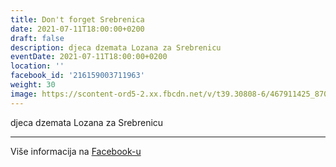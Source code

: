 ```yaml
---
title: Don't forget Srebrenica
date: 2021-07-11T18:00:00+0200
draft: false
description: djeca dzemata Lozana za Srebrenicu
eventDate: 2021-07-11T18:00:00+0200
location: ''
facebook_id: '216159003711963'
weight: 30
image: https://scontent-ord5-2.xx.fbcdn.net/v/t39.30808-6/467911425_8702124949883247_8451066247417132989_n.jpg?_nc_cat=103&ccb=1-7&_nc_sid=9e60e4&_nc_ohc=nGO-c_8eiLYQ7kNvwH5tCyV&_nc_oc=Adm4dhFBFhp49PgMFjyGxxJ9_-0kBZNRLdHNwA5AVLvzNxBHHSIEhfMRoY9OTvNeEcA&_nc_zt=23&_nc_ht=scontent-ord5-2.xx&edm=ABTKTjYEAAAA&_nc_gid=IQESIIzawUrMm0VuhBndRw&_nc_tpa=Q5bMBQH-LTLeERBdUoUYo1_EzwySDiCD2vjv6l3R4glwubZDt97YcaqxxPKqS_NLLsNf54P3Nets7x3qTA&oh=00_Afd_9o_OL3_hgR9zPI4ozqmZsr75B7GK5j7_lvzYsWYJAg&oe=69061FD9
---
```


djeca dzemata Lozana za Srebrenicu

---

Više informacija na [Facebook-u](https://facebook.com/events/216159003711963)